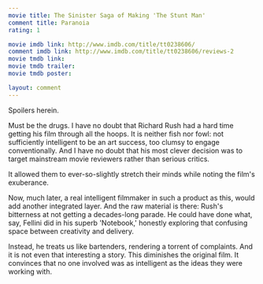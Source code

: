 ```yaml
---
movie title: The Sinister Saga of Making 'The Stunt Man'
comment title: Paranoia
rating: 1

movie imdb link: http://www.imdb.com/title/tt0238606/
comment imdb link: http://www.imdb.com/title/tt0238606/reviews-2
movie tmdb link: 
movie tmdb trailer: 
movie tmdb poster: 

layout: comment
---
```


Spoilers herein.

Must be the drugs. I have no doubt that Richard Rush had a hard time getting his film  through all the hoops. It is neither fish nor fowl: not sufficiently intelligent to be an art  success, too clumsy to engage conventionally. And I have no doubt that his most clever  decision was to target mainstream movie reviewers rather than serious critics.

It allowed them to ever-so-slightly stretch their minds while noting the film's  exuberance.

Now, much later, a real intelligent filmmaker in such a product as this, would add  another integrated layer. And the raw material is there: Rush's bitterness at not getting a  decades-long parade. He could have done what, say, Fellini did in his superb 'Notebook,'  honestly exploring that confusing space between creativity and delivery.

Instead, he treats us like bartenders, rendering a torrent of complaints. And it is not even  that interesting a story. This diminishes the original film. It convinces that no one  involved was as intelligent as the ideas they were working with.